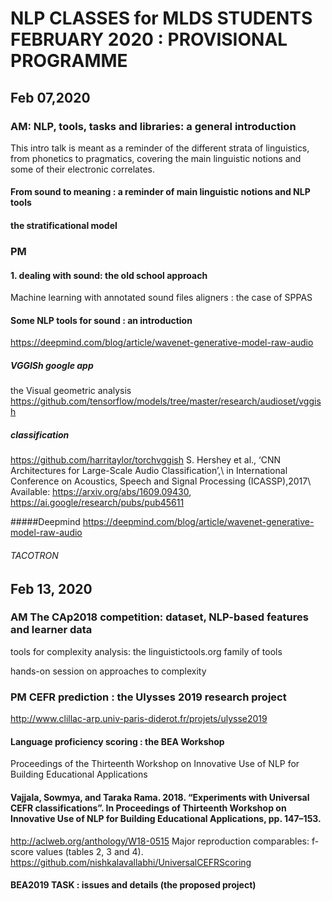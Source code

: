 # NLP CLASSES for MLDS STUDENTS FEBRUARY 2020 : PROVISIONAL PROGRAMME

## Feb 07,2020

###  AM:  NLP, tools, tasks and libraries: a general introduction

This intro talk is meant as a reminder of the different strata of linguistics, from phonetics to pragmatics, covering the main linguistic notions and some of their electronic correlates.  


#### From sound to meaning : a reminder of main linguistic notions and NLP tools

#### the stratificational model 



### PM 
#### 1. dealing with sound: the old school approach
Machine learning with annotated sound files
aligners : the case of SPPAS


#### Some NLP tools for sound :  an introduction
https://deepmind.com/blog/article/wavenet-generative-model-raw-audio


##### VGGISh google app
the Visual geometric analysis
https://github.com/tensorflow/models/tree/master/research/audioset/vggish

##### classification 
https://github.com/harritaylor/torchvggish
S. Hershey et al., ‘CNN Architectures for Large-Scale Audio Classification’,\ in International Conference on Acoustics, Speech and Signal Processing (ICASSP),2017\ Available: https://arxiv.org/abs/1609.09430, https://ai.google/research/pubs/pub45611

#####Deepmind 
https://deepmind.com/blog/article/wavenet-generative-model-raw-audio

###### TACOTRON


## Feb 13, 2020 

### AM The CAp2018 competition: dataset, NLP-based features and learner data
tools for complexity analysis: the  linguistictools.org family of tools

hands-on session on approaches to complexity 

### PM CEFR prediction : the Ulysses 2019 research project 

http://www.clillac-arp.univ-paris-diderot.fr/projets/ulysse2019
 
#### Language proficiency scoring : the BEA Workshop
Proceedings of the Thirteenth Workshop on Innovative Use of NLP for Building Educational Applications


#### Vajjala, Sowmya, and Taraka Rama. 2018. “Experiments with Universal CEFR classifications”. In Proceedings of Thirteenth Workshop on Innovative Use of NLP for Building Educational Applications, pp. 147–153.
http://aclweb.org/anthology/W18-0515
Major reproduction comparables: f-score values (tables 2, 3 and 4).
https://github.com/nishkalavallabhi/UniversalCEFRScoring


####  BEA2019 TASK : issues and details  (the proposed project)


